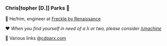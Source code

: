 ### Chris\[topher \[D.]] Parks 🍓

💙 He/him, engineer at [Freckle by Renaissance][freckle]

❤️ _When you find yourself in need of a λ or two, please consider [λmachine][λmachine]_

💛 Various links @[cdparx.com](cdparx)

[freckle]: https://www.freckle.com
[λmachine]: https://lambda-machine.com
[cdparx]: https://cdparx.com/
